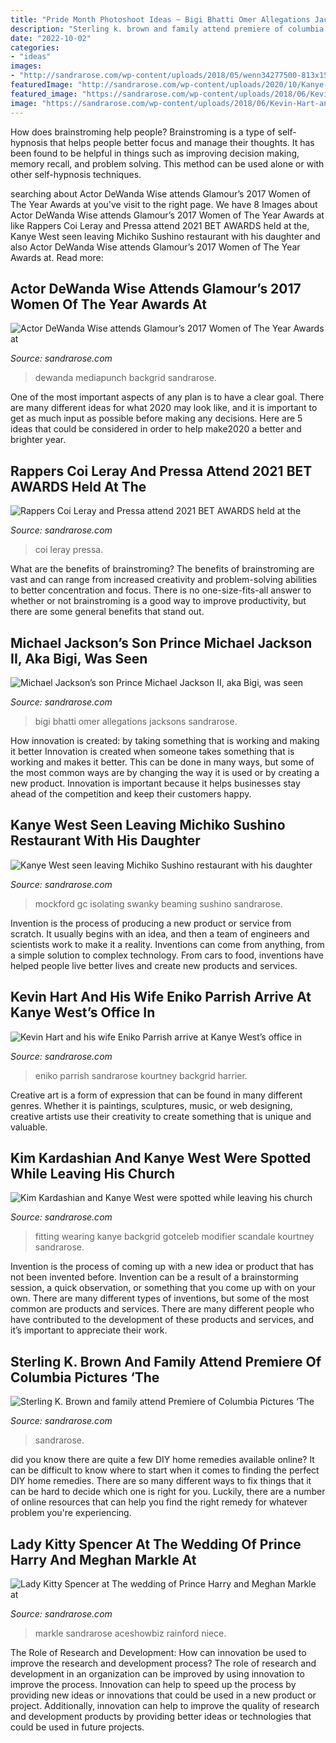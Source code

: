 ```yaml
---
title: "Pride Month Photoshoot Ideas ~ Bigi Bhatti Omer Allegations Jacksons Sandrarose"
description: "Sterling k. brown and family attend premiere of columbia pictures ‘the"
date: "2022-10-02"
categories:
- "ideas"
images:
- "http://sandrarose.com/wp-content/uploads/2018/05/wenn34277500-813x1500.jpg"
featuredImage: "http://sandrarose.com/wp-content/uploads/2020/10/Kanye-West-North-West-GettyImages-1279495693-768x1152.jpg"
featured_image: "https://sandrarose.com/wp-content/uploads/2018/06/Kevin-Hart-and-wife-Eniko3.jpg"
image: "https://sandrarose.com/wp-content/uploads/2018/06/Kevin-Hart-and-wife-Eniko3.jpg"
---
```



How does brainstroming help people?
Brainstroming is a type of self-hypnosis that helps people better focus and manage their thoughts. It has been found to be helpful in things such as improving decision making, memory recall, and problem solving. This method can be used alone or with other self-hypnosis techniques.

	

		
searching about Actor DeWanda Wise attends Glamour’s 2017 Women of The Year Awards at you've visit to the right page. We have 8 Images about Actor DeWanda Wise attends Glamour’s 2017 Women of The Year Awards at like Rappers Coi Leray and Pressa attend 2021 BET AWARDS held at the, Kanye West seen leaving Michiko Sushino restaurant with his daughter and also Actor DeWanda Wise attends Glamour’s 2017 Women of The Year Awards at. Read more:
		
    
## Actor DeWanda Wise Attends Glamour’s 2017 Women Of The Year Awards At

<img loading=lazy src="http://sandrarose.com/wp-content/uploads/2018/11/DeWanda-Wise-GettyImages.jpg" onerror="this.onerror=null;this.src='https://tse2.mm.bing.net/th?id=OIP.ePogaRaTjYMs8rmmRLX2rAHaLJ&amp;pid=15.1';" alt="Actor DeWanda Wise attends Glamour’s 2017 Women of The Year Awards at">

_Source: sandrarose.com_

>dewanda mediapunch backgrid sandrarose. 

	

One of the most important aspects of any plan is to have a clear goal. There are many different ideas for what 2020 may look like, and it is important to get as much input as possible before making any decisions. Here are 5 ideas that could be considered in order to help make2020 a better and brighter year.

    
## Rappers Coi Leray And Pressa Attend 2021 BET AWARDS Held At The

<img loading=lazy src="https://sandrarose.com/wp-content/uploads/2021/06/Pressa-Coi-Leray-wenn37946127-650x975.jpg" onerror="this.onerror=null;this.src='https://tse2.mm.bing.net/th?id=OIP.RW7YyxiiqMZpo6jP62V84gHaLH&amp;pid=15.1';" alt="Rappers Coi Leray and Pressa attend 2021 BET AWARDS held at the">

_Source: sandrarose.com_

>coi leray pressa. 

	

What are the benefits of brainstroming?
The benefits of brainstroming are vast and can range from increased creativity and problem-solving abilities to better concentration and focus. There is no one-size-fits-all answer to whether or not brainstroming is a good way to improve productivity, but there are some general benefits that stand out.

    
## Michael Jackson’s Son Prince Michael Jackson II, Aka Bigi, Was Seen

<img loading=lazy src="https://sandrarose.com/wp-content/uploads/2018/12/Bigi-Jackson-at-bookstore.jpg" onerror="this.onerror=null;this.src='https://tse1.mm.bing.net/th?id=OIP.A7R-wcxbf7YycTAGrznpcAHaLH&amp;pid=15.1';" alt="Michael Jackson’s son Prince Michael Jackson II, aka Bigi, was seen">

_Source: sandrarose.com_

>bigi bhatti omer allegations jacksons sandrarose. 

	

How innovation is created: by taking something that is working and making it better
Innovation is created when someone takes something that is working and makes it better. This can be done in many ways, but some of the most common ways are by changing the way it is used or by creating a new product. Innovation is important because it helps businesses stay ahead of the competition and keep their customers happy.

    
## Kanye West Seen Leaving Michiko Sushino Restaurant With His Daughter

<img loading=lazy src="http://sandrarose.com/wp-content/uploads/2020/10/Kanye-West-North-West-GettyImages-1279495693-768x1152.jpg" onerror="this.onerror=null;this.src='https://tse3.mm.bing.net/th?id=OIP._2khRHdSrN7KP9pxNkoQlwHaLH&amp;pid=15.1';" alt="Kanye West seen leaving Michiko Sushino restaurant with his daughter">

_Source: sandrarose.com_

>mockford gc isolating swanky beaming sushino sandrarose. 

	

Invention is the process of producing a new product or service from scratch. It usually begins with an idea, and then a team of engineers and scientists work to make it a reality. Inventions can come from anything, from a simple solution to complex technology. From cars to food, inventions have helped people live better lives and create new products and services.

    
## Kevin Hart And His Wife Eniko Parrish Arrive At Kanye West’s Office In

<img loading=lazy src="https://sandrarose.com/wp-content/uploads/2018/06/Kevin-Hart-and-wife-Eniko3.jpg" onerror="this.onerror=null;this.src='https://tse1.mm.bing.net/th?id=OIP.KrmkDQ5sylK6qxPANXaTNwHaLG&amp;pid=15.1';" alt="Kevin Hart and his wife Eniko Parrish arrive at Kanye West’s office in">

_Source: sandrarose.com_

>eniko parrish sandrarose kourtney backgrid harrier. 

	

Creative art is a form of expression that can be found in many different genres. Whether it is paintings, sculptures, music, or web designing, creative artists use their creativity to create something that is unique and valuable.

    
## Kim Kardashian And Kanye West Were Spotted While Leaving His Church

<img loading=lazy src="https://sandrarose.com/wp-content/uploads/2019/07/kim-kardashian-at-sunday-service.jpg" onerror="this.onerror=null;this.src='https://tse3.mm.bing.net/th?id=OIP.9KCg3ComhpuxG5sKKMs4MAHaLH&amp;pid=15.1';" alt="Kim Kardashian and Kanye West were spotted while leaving his church">

_Source: sandrarose.com_

>fitting wearing kanye backgrid gotceleb modifier scandale kourtney sandrarose. 

	

Invention is the process of coming up with a new idea or product that has not been invented before. Invention can be a result of a brainstorming session, a quick observation, or something that you come up with on your own. There are many different types of inventions, but some of the most common are products and services. There are many different people who have contributed to the development of these products and services, and it’s important to appreciate their work.

    
## Sterling K. Brown And Family Attend Premiere Of Columbia Pictures ‘The

<img loading=lazy src="https://sandrarose.com/wp-content/uploads/2019/08/Sterling-K.-Brown-Michelle-Bathe-wenn36829768.jpg" onerror="this.onerror=null;this.src='https://tse4.mm.bing.net/th?id=OIP.Yd1l9Jyd7xaZ-Rk6acOYfQHaLH&amp;pid=15.1';" alt="Sterling K. Brown and family attend Premiere of Columbia Pictures ‘The">

_Source: sandrarose.com_

>sandrarose. 

	

did you know there are quite a few DIY home remedies available online?
It can be difficult to know where to start when it comes to finding the perfect DIY home remedies. There are so many different ways to fix things that it can be hard to decide which one is right for you. Luckily, there are a number of online resources that can help you find the right remedy for whatever problem you're experiencing.

    
## Lady Kitty Spencer At The Wedding Of Prince Harry And Meghan Markle At

<img loading=lazy src="http://sandrarose.com/wp-content/uploads/2018/05/wenn34277500-813x1500.jpg" onerror="this.onerror=null;this.src='https://tse3.mm.bing.net/th?id=OIP.xvBBuLTcsbPlSeLpuIAN6wHaNq&amp;pid=15.1';" alt="Lady Kitty Spencer at The wedding of Prince Harry and Meghan Markle at">

_Source: sandrarose.com_

>markle sandrarose aceshowbiz rainford niece. 

	

The Role of Research and Development: How can innovation be used to improve the research and development process?
The role of research and development in an organization can be improved by using innovation to improve the process. Innovation can help to speed up the process by providing new ideas or innovations that could be used in a new product or project. Additionally, innovation can help to improve the quality of research and development products by providing better ideas or technologies that could be used in future projects.

